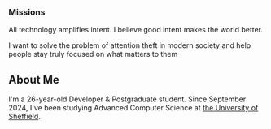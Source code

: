 
### Missions
All technology amplifies intent. I believe good intent makes the world better.

I want to solve the problem of attention theft in modern society and help people stay truly focused on what matters to them

## About Me
I'm a 26-year-old Developer & Postgraduate student. Since September 2024, I've been studying Advanced Computer Science at [the University of Sheffield](https://www.sheffield.ac.uk/).
